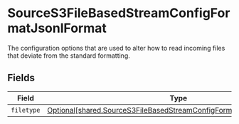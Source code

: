 # SourceS3FileBasedStreamConfigFormatJsonlFormat

The configuration options that are used to alter how to read incoming files that deviate from the standard formatting.


## Fields

| Field                                                                                                                                                        | Type                                                                                                                                                         | Required                                                                                                                                                     | Description                                                                                                                                                  |
| ------------------------------------------------------------------------------------------------------------------------------------------------------------ | ------------------------------------------------------------------------------------------------------------------------------------------------------------ | ------------------------------------------------------------------------------------------------------------------------------------------------------------ | ------------------------------------------------------------------------------------------------------------------------------------------------------------ |
| `filetype`                                                                                                                                                   | [Optional[shared.SourceS3FileBasedStreamConfigFormatJsonlFormatFiletype]](undefined/models/shared/sources3filebasedstreamconfigformatjsonlformatfiletype.md) | :heavy_minus_sign:                                                                                                                                           | N/A                                                                                                                                                          |